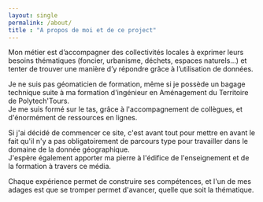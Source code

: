 ```yaml
---
layout: single
permalink: /about/  
title : "A propos de moi et de ce project"   
---
```


Mon métier est d’accompagner des collectivités locales à exprimer leurs besoins thématiques (foncier, urbanisme, déchets, espaces naturels…) et tenter de trouver une manière d’y répondre grâce à l’utilisation de données.

Je ne suis pas géomaticien de formation, même si je possède un bagage technique suite à ma formation d'ingénieur en Aménagement du Territoire de Polytech'Tours. <br />
Je me suis formé sur le tas, grâce à l'accompagnement de collègues, et d'énormément de ressources en lignes.

Si j'ai décidé de commencer ce site, c'est avant tout pour mettre en avant le fait qu'il n'y a pas obligatoirement de parcours type pour travailler dans le domaine de la donnée géographique. <br />
J'espère également apporter ma pierre à l'édifice de l'enseignement et de la formation à travers ce média.

Chaque expérience permet de construire ses compétences, et l'un de mes adages est que se tromper permet d'avancer, quelle que soit la thématique.
